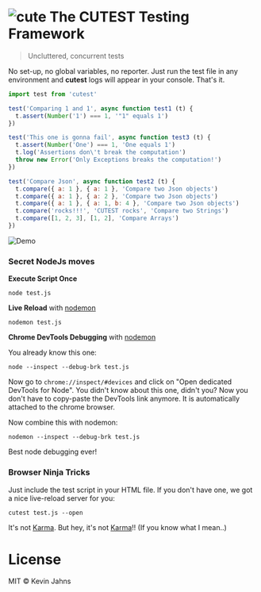 # ![cute](https://cloud.githubusercontent.com/assets/5553757/25920308/d0e3ac9a-35d1-11e7-8af7-af1efa39c8ad.jpg) The CUTEST Testing Framework
> Uncluttered, concurrent tests

No set-up, no global variables, no reporter. Just run the test file in any environment and **cutest** logs will appear in your console. That's it.

```js
import test from 'cutest'

test('Comparing 1 and 1', async function test1 (t) {
  t.assert(Number('1') === 1, '"1" equals 1')
})

test('This one is gonna fail', async function test3 (t) {
  t.assert(Number('One') === 1, 'One equals 1')
  t.log('Assertions don\'t break the computation')
  throw new Error('Only Exceptions breaks the computation!')
})

test('Compare Json', async function test2 (t) {
  t.compare({ a: 1 }, { a: 1 }, 'Compare two Json objects')
  t.compare({ a: 1 }, { a: 2 }, 'Compare two Json objects')
  t.compare({ a: 1 }, { a: 1, b: 4 }, 'Compare two Json objects')
  t.compare('rocks!!!', 'CUTEST rocks', 'Compare two Strings')
  t.compare([1, 2, 3], [1, 2], 'Compare Arrays')
})
```

![Demo](https://cloud.githubusercontent.com/assets/5553757/25725583/e986198c-3120-11e7-9a54-d48139475c07.png)

### Secret NodeJs moves

**Execute Script Once**

```
node test.js
```

**Live Reload** with [nodemon](https://github.com/remy/nodemon)

```
nodemon test.js
```

**Chrome DevTools Debugging** with [nodemon](https://github.com/remy/nodemon)

You already know this one:
```
node --inspect --debug-brk test.js
```

Now go to `chrome://inspect/#devices` and click on
"Open dedicated DevTools for Node". You didn't know about this one, didn't you?
Now you don't have to copy-paste the DevTools link anymore. It is automatically attached to the chrome browser.

Now combine this with nodemon:

```
nodemon --inspect --debug-brk test.js
```

Best node debugging ever!


### Browser Ninja Tricks

Just include the test script in your HTML file. If you don't have one, we got a nice live-reload server for you:

```
cutest test.js --open
```

It's not [Karma](https://karma-runner.github.io/1.0/index.html). But hey, it's
not [Karma](https://karma-runner.github.io/1.0/index.html)!! (If you know what I mean..)

# License
MIT © Kevin Jahns
